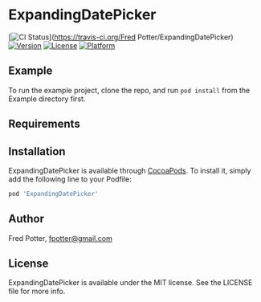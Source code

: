 # ExpandingDatePicker

[![CI Status](https://img.shields.io/travis/fpotter/ExpandingDatePicker.svg?style=flat)](https://travis-ci.org/Fred Potter/ExpandingDatePicker)
[![Version](https://img.shields.io/cocoapods/v/ExpandingDatePicker.svg?style=flat)](https://cocoapods.org/pods/ExpandingDatePicker)
[![License](https://img.shields.io/cocoapods/l/ExpandingDatePicker.svg?style=flat)](https://cocoapods.org/pods/ExpandingDatePicker)
[![Platform](https://img.shields.io/cocoapods/p/ExpandingDatePicker.svg?style=flat)](https://cocoapods.org/pods/ExpandingDatePicker)

## Example

To run the example project, clone the repo, and run `pod install` from the Example directory first.

## Requirements

## Installation

ExpandingDatePicker is available through [CocoaPods](https://cocoapods.org). To install
it, simply add the following line to your Podfile:

```ruby
pod 'ExpandingDatePicker'
```

## Author

Fred Potter, fpotter@gmail.com

## License

ExpandingDatePicker is available under the MIT license. See the LICENSE file for more info.
